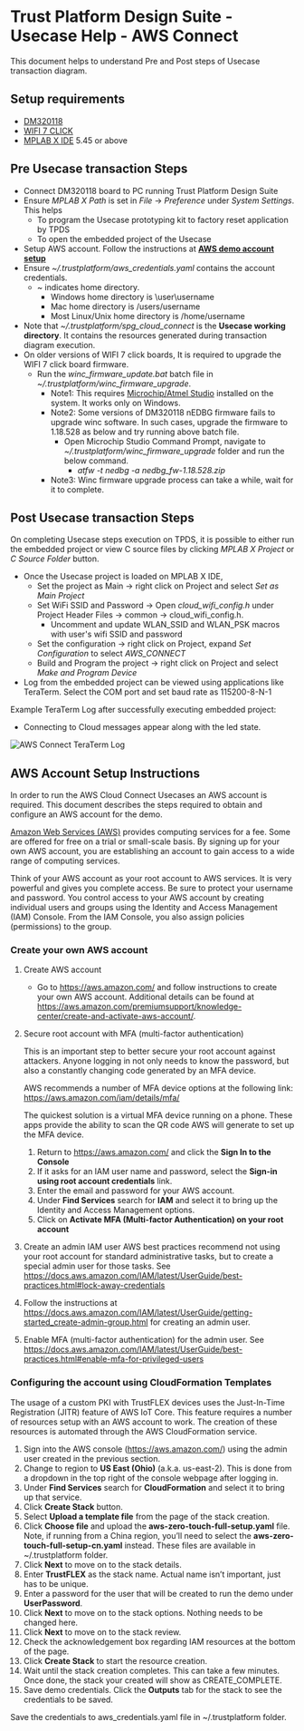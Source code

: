 # Trust Platform Design Suite - Usecase Help - AWS Connect

This document helps to understand Pre and Post steps of Usecase transaction diagram.

## Setup requirements
 - [DM320118](https://www.microchip.com/developmenttools/ProductDetails/DM320118)
 - [WIFI 7 CLICK](https://www.mikroe.com/wifi-7-click)
 - [MPLAB X IDE](https://www.microchip.com/en-us/development-tools-tools-and-software/mplab-x-ide) 5.45 or above

## Pre Usecase transaction Steps
 - Connect DM320118 board to PC running Trust Platform Design Suite
 - Ensure *MPLAB X Path* is set in *File* -> *Preference* under *System Settings*. This helps
    - To program the Usecase prototyping kit to factory reset application by TPDS
    - To open the embedded project of the Usecase
 - Setup AWS account. Follow the instructions at [**AWS demo account setup**](#aws-account-setup-instructions)
 - Ensure *~/.trustplatform/aws_credentials.yaml* contains the account credentials.
    - ~ indicates home directory.
        - Windows home directory is \user\username
        - Mac home directory is /users/username
        - Most Linux/Unix home directory is /home/username
 - Note that *~/.trustplatform/spg_cloud_connect* is the **Usecase working directory**. It contains the resources generated during transaction diagram execution.
 - On older versions of WIFI 7 click boards, It is required to upgrade the WIFI 7 click board firmware.
    - Run the *winc_firmware_update.bat* batch file in *~/.trustplatform/winc_firmware_upgrade*.
        - Note1: This requires [Microchip/Atmel Studio](https://www.microchip.com/en-us/development-tools-tools-and-software/microchip-studio-for-avr-and-sam-devices) installed on the system. It works only on Windows.
        - Note2: Some versions of DM320118 nEDBG firmware fails to upgrade winc software. In such cases, upgrade the firmware to 1.18.528 as below and try running above batch file.
            - Open Microchip Studio Command Prompt, navigate to *~/.trustplatform/winc_firmware_upgrade* folder and run the below command.
                - *atfw -t nedbg -a nedbg_fw-1.18.528.zip*
        - Note3: Winc firmware upgrade process can take a while, wait for it to complete.

## Post Usecase transaction Steps
On completing Usecase steps execution on TPDS, it is possible to either run the embedded project or view C source files by clicking *MPLAB X Project* or *C Source Folder* button.

- Once the Usecase project is loaded on MPLAB X IDE,
    - Set the project as Main -> right click on Project and select *Set as Main Project*
    - Set WiFi SSID and Password -> Open *cloud_wifi_config.h* under Project Header Files -> common -> cloud_wifi_config.h.
        - Uncomment and update WLAN_SSID and WLAN_PSK macros with user's wifi SSID and password
    - Set the configuration -> right click on Project, expand *Set Configuration* to select *AWS_CONNECT*
    - Build and Program the project -> right click on Project and select *Make and Program Device*
- Log from the embedded project can be viewed using applications like TeraTerm. Select the COM port and set baud rate as 115200-8-N-1

Example TeraTerm Log after successfully executing embedded project:

- Connecting to Cloud messages appear along with the led state.

![AWS Connect TeraTerm Log](images/aws_ttlog.png "AWS Connect TeraTerm Log")

## AWS Account Setup Instructions
In order to run the AWS Cloud Connect Usecases an AWS account is required. This document describes the steps required to obtain and configure an AWS account for the demo.

[Amazon Web Services (AWS)](https://aws.amazon.com/) provides computing services for a fee. Some are offered for free on a trial or small-scale basis. By signing up for your own AWS account, you are establishing an account to gain access to a wide range of computing services.

Think of your AWS account as your root account to AWS services. It is very powerful and gives you complete access. Be sure to protect your username and password. You control access to your AWS account by creating individual users and groups using the Identity and Access Management (IAM) Console. From the IAM Console, you also assign policies (permissions) to the group.

### Create your own AWS account
 1. Create AWS account
    - Go to https://aws.amazon.com/ and follow instructions to create your own AWS account. Additional details can be found at https://aws.amazon.com/premiumsupport/knowledge-center/create-and-activate-aws-account/.

 2. Secure root account with MFA (multi-factor authentication)

    This is an important step to better secure your root account against attackers. Anyone logging in not only needs to know the password, but also a constantly changing code generated by an MFA device.

    AWS recommends a number of MFA device options at the following link: https://aws.amazon.com/iam/details/mfa/

    The quickest solution is a virtual MFA device running on a phone. These apps provide the ability to scan the QR code AWS will generate to set up the MFA device.

    1. Return to https://aws.amazon.com/ and click the **Sign In to the Console**
    2. If it asks for an IAM user name and password, select the **Sign-in using root account credentials** link.
    3. Enter the email and password for your AWS account.
    4. Under **Find Services** search for **IAM** and select it to bring up the Identity and Access Management options.
    5. Click on **Activate MFA (Multi-factor Authentication) on your root account**

 3. Create an admin IAM user AWS best practices recommend not using your root account for standard administrative tasks, but to create a special admin user for those tasks. See https://docs.aws.amazon.com/IAM/latest/UserGuide/best-practices.html#lock-away-credentials

 4. Follow the instructions at https://docs.aws.amazon.com/IAM/latest/UserGuide/getting-started_create-admin-group.html for creating an admin user.

 5. Enable MFA (multi-factor authentication) for the admin user. See https://docs.aws.amazon.com/IAM/latest/UserGuide/best-practices.html#enable-mfa-for-privileged-users


### Configuring the account using CloudFormation Templates

The usage of a custom PKI with TrustFLEX devices uses the Just-In-Time Registration (JITR) feature of AWS IoT Core. This feature requires a number of resources setup with an AWS account to work. The creation of these resources is automated through the AWS CloudFormation service.

1. Sign into the AWS console (https://aws.amazon.com/) using the admin user created in the previous section.
2. Change to region to **US East (Ohio)** (a.k.a. us-east-2). This is done from a dropdown in the top right of the console webpage after logging in.
3. Under **Find Services** search for **CloudFormation** and select it to bring up that service.
4. Click **Create Stack** button.
5. Select **Upload a template file** from the page of the stack creation.
6. Click **Choose file** and upload the **aws-zero-touch-full-setup.yaml** file. Note, if running from a China region, you’ll need to select the **aws-zero-touch-full-setup-cn.yaml** instead. These files are available in ~/.trustplatform folder.
7. Click **Next** to move on to the stack details.
8. Enter **TrustFLEX** as the stack name. Actual name isn’t important, just has to be unique.
9. Enter a password for the user that will be created to run the demo under **UserPassword**.
10. Click **Next** to move on to the stack options. Nothing needs to be changed here.
11. Click **Next** to move on to the stack review.
12. Check the acknowledgement box regarding IAM resources at the bottom of the page.
13. Click **Create Stack** to start the resource creation.
14. Wait until the stack creation completes. This can take a few minutes. Once done, the stack your created will show as CREATE_COMPLETE.
15. Save demo credentials. Click the **Outputs** tab for the stack to see the credentials to be saved.

Save the credentials to aws_credentials.yaml file in ~/.trustplatform folder.